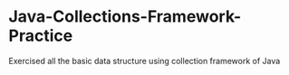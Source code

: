 # Java-Collections-Framework-Practice
Exercised all the basic data structure using collection framework of Java

